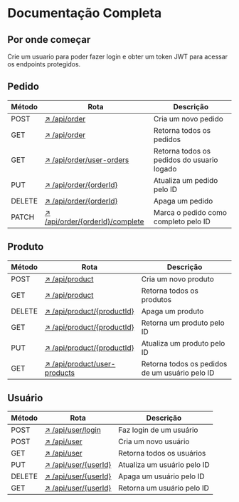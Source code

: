 # Documentação Completa

## Por onde começar

Crie um usuario para poder fazer login e obter um token JWT para acessar os endpoints protegidos.

## Pedido

| Método | Rota                                                                | Descrição                                  |
| ------ | ------------------------------------------------------------------- | ------------------------------------------ |
| POST   | [&nearr; /api/order](./order/create.md)                             | Cria um novo pedido                        |
| GET    | [&nearr; /api/order](./order/getAll.md)                             | Retorna todos os pedidos                   |
| GET    | [&nearr; /api/order/user-orders](./order/getByUser.md)              | Retorna todos os pedidos do usuario logado |
| PUT    | [&nearr; /api/order/{orderId}](./order/update.md)                   | Atualiza um pedido pelo ID                 |
| DELETE | [&nearr; /api/order/{orderId}](./order/delete.md)                   | Apaga um pedido                            |
| PATCH  | [&nearr; /api/order/{orderId}/complete](./order/markAsCompleted.md) | Marca o pedido como completo pelo ID       |

## Produto

| Método | Rota                                                         | Descrição                                      |
| ------ | ------------------------------------------------------------ | ---------------------------------------------- |
| POST   | [&nearr; /api/product](./product/create.md)                  | Cria um novo produto                           |
| GET    | [&nearr; /api/product](./product/getAll.md)                  | Retorna todos os produtos                      |
| DELETE | [&nearr; /api/product/{productId}](./product/delete.md)      | Apaga um produto                               |
| GET    | [&nearr; /api/product/{productId}](./product/getById.md)     | Retorna um produto pelo ID                     |
| PUT    | [&nearr; /api/product/{productId}](./product/update.md)      | Atualiza um produto pelo ID                    |
| GET    | [&nearr; /api/product/user-products](./product/getOrders.md) | Retorna todos os pedidos de um usuário pelo ID |

## Usuário

| Método | Rota                                            | Descrição                   |
| ------ | ----------------------------------------------- | --------------------------- |
| POST   | [&nearr; /api/user/login](./user/login.md)      | Faz login de um usuário     |
| POST   | [&nearr; /api/user](./user/create.md)           | Cria um novo usuário        |
| GET    | [&nearr; /api/user](./user/getAll.md)           | Retorna todos os usuários   |
| PUT    | [&nearr; /api/user/{userId}](./user/update.md)  | Atualiza um usuário pelo ID |
| DELETE | [&nearr; /api/user/{userId}](./user/delete.md)  | Apaga um usuário pelo ID    |
| GET    | [&nearr; /api/user/{userId}](./user/getById.md) | Retorna um usuário pelo ID  |
